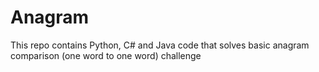 # Anagram
This repo contains Python, C# and Java code that solves basic anagram comparison (one word to one word) challenge
